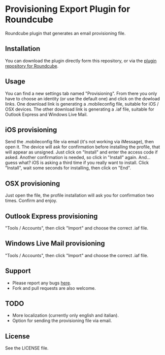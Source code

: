 Provisioning Export Plugin for Roundcube
========================================

Roundcube plugin that generates an email provisioning file.

## Installation
You can download the plugin directly form this repository, or via the [plugin repository for Roundcube](http://plugins.roundcube.net/).

## Usage
You can find a new settings tab named "Provisioning". From there you only have to choose an identity (or use the default one) and click on the dowload links.
One download link is generating a .mobileconfig file, suitable for iOS / OSX devices.
The other download link is generating a .iaf file, suitable for Outlook Express and Windows Live Mail.

## iOS provisioning
Send the .mobileconfig file via email (it's not working via iMessage), then open it. The device will ask for confirmation before installing the profile, that will appear as unsigned. Just click on "Install" and enter the access code if asked. Another confirmation is needed, so click in "Install" again. And... guess what? iOS is asking a third time if you really want to install. Click "Install", wait some seconds for installing, then click on "End".

## OSX provisioning
Just open the file, the profile installation will ask you for confirmation two times. Confirm and enjoy.

## Outlook Express provisioning
"Tools / Accounts", then click "Import" and choose the correct .iaf file.

## Windows Live Mail provisioning
"Tools / Accounts", then click "Import" and choose the correct .iaf file.

## Support
- Please report any bugs [here](https://github.com/paspo/roundcube_export_provisioning/issues/).
- Fork and pull requests are also welcome.

## TODO
- More localization (currently only english and italian).
- Option for sending the provisioning file via email.

## License
See the LICENSE file.

